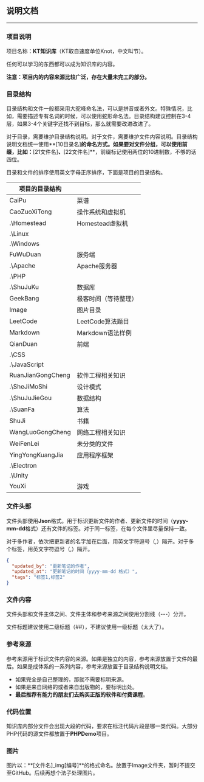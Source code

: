 ## 说明文档

---

### 项目说明

项目名称：**KT知识库**（KT取自速度单位Knot，中文叫节）。

任何可以学习的东西都可以成为知识库的内容。

**注意：项目内的内容来源比较广泛，存在大量未完工的部分。**

### 目录结构

目录结构和文件一般都采用大驼峰命名法，可以是拼音或者外文。特殊情况，比如，需要描述专有名词的时候，可以使用蛇形命名法。目录结构建议控制在3-4层，如果3-4个关键字还找不到目标，那么就需要改进改进了。

对于目录，需要维护目录结构说明。对于文件，需要维护文件内容说明。目录结构说明文档统一使用**[10目录名]**的命名方式。如果要对文件分组，可以使用前缀，比如：**[21文件名]**、**[22文件名]**，前缀标记使用两位的10进制数，不够的话四位。

目录和文件的排序使用英文字母正序排序，下面是项目的目录结构。

| 项目的目录结构    |                      |
| ----------------- | -------------------- |
| CaiPu             | 菜谱                 |
| CaoZuoXiTong      | 操作系统和虚拟机     |
| .\Homestead       | Homestead虚拟机      |
| .\Linux           |                      |
| .\Windows         |                      |
| FuWuDuan          | 服务端               |
| .\Apache          | Apache服务器         |
| .\PHP             |                      |
| .\ShuJuKu         | 数据库               |
| GeekBang          | 极客时间（等待整理） |
| Image             | 图片目录             |
| LeetCode          | LeetCode算法题目     |
| Markdown          | Markdown语法样例     |
| QianDuan          | 前端                 |
| .\CSS             |                      |
| .\JavaScript      |                      |
| RuanJianGongCheng | 软件工程相关知识     |
| .\SheJiMoShi      | 设计模式             |
| .\ShuJuJieGou     | 数据结构             |
| .\SuanFa          | 算法                 |
| ShuJi             | 书籍                 |
| WangLuoGongCheng  | 网络工程相关知识     |
| WeiFenLei         | 未分类的文件         |
| YingYongKuangJia  | 应用程序框架         |
| .\Electron        |                      |
| .\Unity           |                      |
| YouXi             | 游戏                 |

### 文件头部

文件头部使用**Json**格式。用于标识更新文件的作者、更新文件的时间（**yyyy-mm-dd**格式）还有文件的标签。对于同一标签，在每个文件里尽量保持一致。

对于多作者，依次把更新者的名字加在后面，用英文字符逗号（,）隔开。对于多个标签，用英文字符逗号（,）隔开。

```json
{
  "updated_by": "更新笔记的作者",
  "updated_at": "更新笔记的时间（yyyy-mm-dd 格式）",
  "tags": "标签1,标签2"
}
```

### 文件内容

文件头部和文件主体之间、文件主体和参考来源之间使用分割线（---）分开。

文件标题建议使用二级标题（\#\#），不建议使用一级标题（太大了）。

### 参考来源

参考来源用于标识文件内容的来源。如果是独立的内容，参考来源放置于文件的最后。如果是成体系的一系列内容，参考来源放置于目录结构说明文档。

- 如果完全是自己整理的，那就不需要标明来源。
- 如果是来自网络的或者来自出版物的，要标明出处。
- **最后推荐有能力的朋友们去购买正版的软件和付费课程**。

### 代码位置

知识库内部分文件会出现大段的代码，要求在标注代码片段是哪一类代码。大部分PHP代码的源文件都放置于**PHPDemo**项目。

### 图片

图片以：**[文件名]_img[编号]**的格式命名。放置于Image文件夹，暂时不提交至GitHub。后续再想个法子处理图片。

